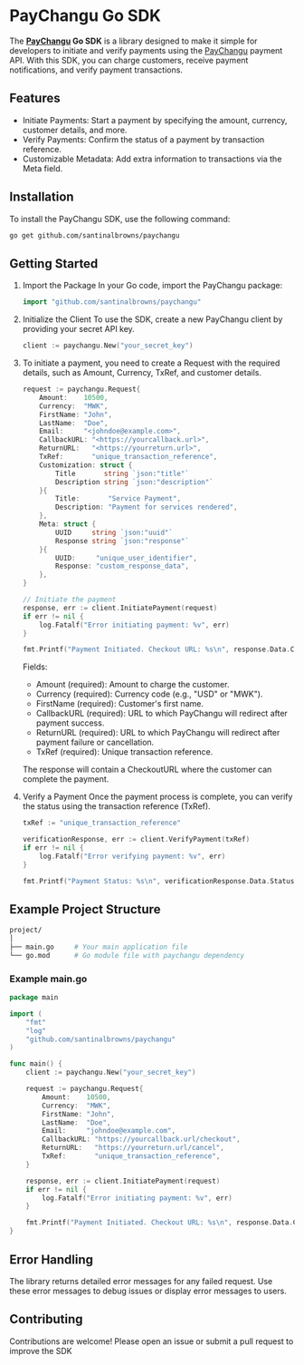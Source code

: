 # PayChangu Go SDK

The **[PayChangu](https://paychangu.readme.io/reference/welcome) Go SDK** is a library designed to make it simple for developers to initiate and verify payments using the [PayChangu](https://paychangu.readme.io/reference/welcome) payment API. With this SDK, you can charge customers, receive payment notifications, and verify payment transactions.

## Features

- Initiate Payments: Start a payment by specifying the amount, currency, customer details, and more.
- Verify Payments: Confirm the status of a payment by transaction reference.
- Customizable Metadata: Add extra information to transactions via the Meta field.

## Installation

To install the PayChangu SDK, use the following command:

```bash
go get github.com/santinalbrowns/paychangu
```

## Getting Started

1. Import the Package
In your Go code, import the PayChangu package:

    ```go
    import "github.com/santinalbrowns/paychangu"
    ```

2. Initialize the Client
To use the SDK, create a new PayChangu client by providing your secret API key.

    ```go
    client := paychangu.New("your_secret_key")
    ```

3. To initiate a payment, you need to create a Request with the required details, such as Amount, Currency, TxRef, and customer details.

    ```go
    request := paychangu.Request{
        Amount:    10500,
        Currency:  "MWK",
        FirstName: "John",
        LastName:  "Doe",
        Email:     "<johndoe@example.com>",
        CallbackURL: "<https://yourcallback.url>",
        ReturnURL:   "<https://yourreturn.url>",
        TxRef:       "unique_transaction_reference",
        Customization: struct {
            Title       string `json:"title"`
            Description string `json:"description"`
        }{
            Title:       "Service Payment",
            Description: "Payment for services rendered",
        },
        Meta: struct {
            UUID     string `json:"uuid"`
            Response string `json:"response"`
        }{
            UUID:     "unique_user_identifier",
            Response: "custom_response_data",
        },
    }

    // Initiate the payment
    response, err := client.InitiatePayment(request)
    if err != nil {
        log.Fatalf("Error initiating payment: %v", err)
    }

    fmt.Printf("Payment Initiated. Checkout URL: %s\n", response.Data.CheckoutURL)
    ```

    Fields:

    - Amount (required): Amount to charge the customer.
    - Currency (required): Currency code (e.g., "USD" or "MWK").
    - FirstName (required): Customer's first name.
    - CallbackURL (required): URL to which PayChangu will redirect after payment success.
    - ReturnURL (required): URL to which PayChangu will redirect after payment failure or cancellation.
    - TxRef (required): Unique transaction reference.

    The response will contain a CheckoutURL where the customer can complete the payment.

4. Verify a Payment
Once the payment process is complete, you can verify the status using the transaction reference (TxRef).

    ```go
    txRef := "unique_transaction_reference"

    verificationResponse, err := client.VerifyPayment(txRef)
    if err != nil {
        log.Fatalf("Error verifying payment: %v", err)
    }

    fmt.Printf("Payment Status: %s\n", verificationResponse.Data.Status)
    ````

## Example Project Structure

```bash
project/
│
├── main.go     # Your main application file
└── go.mod      # Go module file with paychangu dependency
```

### Example main.go

```go
package main

import (
    "fmt"
    "log"
    "github.com/santinalbrowns/paychangu"
)

func main() {
    client := paychangu.New("your_secret_key")

    request := paychangu.Request{
        Amount:    10500,
        Currency:  "MWK",
        FirstName: "John",
        LastName:  "Doe",
        Email:     "johndoe@example.com",
        CallbackURL: "https://yourcallback.url/checkout",
        ReturnURL:   "https://yourreturn.url/cancel",
        TxRef:       "unique_transaction_reference",
    }

    response, err := client.InitiatePayment(request)
    if err != nil {
        log.Fatalf("Error initiating payment: %v", err)
    }

    fmt.Printf("Payment Initiated. Checkout URL: %s\n", response.Data.CheckoutURL)
}
```

## Error Handling

The library returns detailed error messages for any failed request. Use these error messages to debug issues or display error messages to users.

## Contributing

Contributions are welcome! Please open an issue or submit a pull request to improve the SDK
